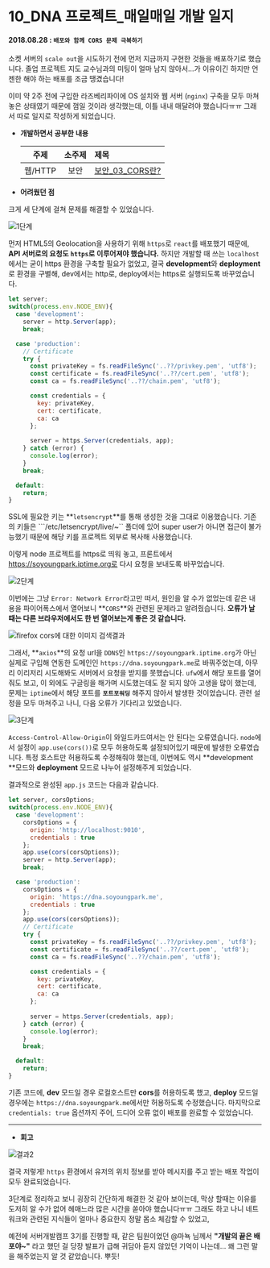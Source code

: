 # 10_DNA 프로젝트_매일매일 개발 일지

#### 2018.08.28 : ```배포와 함께 CORS 문제 극복하기```

소켓 서버의 ```scale out```을 시도하기 전에 먼저 지금까지 구현한 것들을 배포하기로 했습니다. 졸업 프로젝트 지도 교수님과의 미팅이 얼마 남지 않아서...가 이유이긴 하지만 언젠한 해야 하는 배포를 조금 땡겼습니다!

이미 약 2주 전에 구입한 라즈베리파이에 OS 설치와 웹 서버 (```nginx```) 구축을 모두 마쳐 놓은 상태였기 때문에 껌일 것이라 생각했는데, 이틀 내내 매달려야 했습니다ㅠㅠ 그래서 따로 일지로 작성하게 되었습니다.



- **개발하면서 공부한 내용**

  |  주제   | 소주제 | 제목                  |
  | :-----: | :----: | :-------------------- |
  | 웹/HTTP |  보안  | [보안\_03\_CORS란?]() |



- **어려웠던 점**

크게 세 단계에 걸쳐 문제를 해결할 수 있었습니다.

![1단계](https://blogfiles.pstatic.net/MjAxODA4MjlfMjM5/MDAxNTM1NTMzODY0Mzg1.a0TWTqTYXzQZwsyJCTU1I81G4nLp4yXFyundFg7Ro3gg.Bv-YsOyb0Uf2Zff25q1JtO4sLZrCjQBtjQ8_SXFf0U8g.PNG.3457soso/%EC%8A%A4%ED%81%AC%EB%A6%B0%EC%83%B7%2C_2018-08-29_11-17-50.png)

먼저 HTML5의 Geolocation을 사용하기 위해 ```https```로 ```react```를 배포했기 때문에, **API 서버로의 요청도 ```https```로 이루어져야 했습니다.** 하지만 개발할 때 쓰는 ```localhost```에서는 굳이 https 환경을 구축할 필요가 없었고, 결국 **development**와 **deployment**로 환경을 구별해, dev에서는 http로, deploy에서는 https로 실행되도록 바꾸었습니다.

```javascript
let server;
switch(process.env.NODE_ENV){
  case 'development':    
    server = http.Server(app);    
    break;

  case 'production':
    // Certificate
    try {
      const privateKey = fs.readFileSync('..??/privkey.pem', 'utf8');
      const certificate = fs.readFileSync('..??/cert.pem', 'utf8');
      const ca = fs.readFileSync('..??/chain.pem', 'utf8');

      const credentials = {
        key: privateKey,
        cert: certificate,
        ca: ca
      };
      
      server = https.Server(credentials, app);
    } catch (error) {
      console.log(error);
    }
    break;

  default:
    return;
}
```

SSL에 필요한 키는 **```letsencrypt```**를 통해 생성한 것을 그대로 이용했습니다. 기존의 키들은 ```/etc/letsencrypt/live/~`` 폴더에 있어 super user가 아니면 접근이 불가능했기 때문에 해당 키를 프로젝트 외부로 복사해 사용했습니다.

이렇게 node 프로젝트를 https로 띄워 놓고, 프론트에서 https://soyoungpark.iptime.org로 다시 요청을 보내도록 바꾸었습니다.



![2단계](https://blogfiles.pstatic.net/MjAxODA4MjlfNzkg/MDAxNTM1NTMzODY0OTYy.mxqiAIXE4igdf9K3IwB4LOAqWuCOeo6lAJfc0L_4n3Yg.6KxurbcTHlYWyKrb51FAfaunN6WY9rj4G8Uh-pimHWMg.PNG.3457soso/%EC%8A%A4%ED%81%AC%EB%A6%B0%EC%83%B7%2C_2018-08-29_12-38-54.png)

이번에는 그냥 ```Error: Network Error```라고만 떠서, 원인을 알 수가 없었는데 같은 내용을 파이어폭스에서 열어보니 **```CORS```**와 관련된 문제라고 알려줬습니다. **오류가 날 때는 다른 브라우저에서도 한 번 열어보는게 좋은 것 같습니다.**

![firefox cors에 대한 이미지 검색결과](https://mdn.mozillademos.org/files/16050/cors-error2.png)

그래서, **```axios```**의 요청 url을 ```DDNS```인 ```https://soyoungpark.iptime.org```가 아닌 실제로 구입해 연동한 도메인인 ```https://dna.soyoungpark.me```로 바꿔주었는데, 아무리 이리저리 시도해봐도 서버에서 요청을 받지를 못했습니다. ```ufw```에서 해당 포트를 열어줘도 보고, 이 외에도 구글링을 해가며 시도했는데도 잘 되지 않아 고생을 많이 했는데, 문제는 ```iptime```에서 해당 포트를 **```포트포워딩```** 해주지 않아서 발생한 것이었습니다. 관련 설정을 모두 마쳐주고 나니, 다음 오류가 기다리고 있었습니다.



![3단계](https://blogfiles.pstatic.net/MjAxODA4MjlfODgg/MDAxNTM1NTMzODY1NzA5.NFUdNG-fOO1hGwjHJt0UTyyzrxDUa_VEUYYIx-ljKLwg.qDQVYRA86eQpMGUU0g5c_to2lYZN3WVHmGjPy_q6CQAg.PNG.3457soso/%EC%8A%A4%ED%81%AC%EB%A6%B0%EC%83%B7%2C_2018-08-29_16-08-55.png)

```Access-Control-Allow-Origin```이 와일드카드여서는 안 된다는 오류였습니다. ```node```에서 설정이 ```app.use(cors())```로 모두 허용하도록 설정되어있기 때문에 발생한 오류였습니다. 특정 호스트만 허용하도록 수정해줘야 했는데, 이번에도 역시 **development **모드와 **deployment** 모드로 나누어 설정해주게 되었습니다.

결과적으로 완성된 ```app.js``` 코드는 다음과 같습니다.

```javascript
let server, corsOptions;
switch(process.env.NODE_ENV){
  case 'development':    
    corsOptions = {
      origin: 'http://localhost:9010',
      credentials : true
    };
    app.use(cors(corsOptions));
    server = http.Server(app);    
    break;

  case 'production':
    corsOptions = {
      origin: 'https://dna.soyoungpark.me',
      credentials : true
    };
    app.use(cors(corsOptions));
    // Certificate
    try {
      const privateKey = fs.readFileSync('..??/privkey.pem', 'utf8');
      const certificate = fs.readFileSync('..??/cert.pem', 'utf8');
      const ca = fs.readFileSync('..??/chain.pem', 'utf8');

      const credentials = {
        key: privateKey,
        cert: certificate,
        ca: ca
      };
      
      server = https.Server(credentials, app);
    } catch (error) {
      console.log(error);
    }
    break;

  default:
    return;
}
```

기존 코드에, **dev** 모드일 경우 로컬호스트만 **cors**를 허용하도록 했고, **deploy** 모드일 경우에는 ```https://dna.soyoungpark.me```에서만 허용하도록 수정했습니다. 마지막으로 ```credentials: true``` 옵션까지 주어, 드디어 오류 없이 배포를 완료할 수 있었습니다.



____

- **회고**

![결과2](https://blogfiles.pstatic.net/MjAxODA4MjlfMjEz/MDAxNTM1NTM3NzMwMDA2.BSNfx-YaiWY6PSePQqL6HPw3fGsJfRhnD4BHbViaUigg.sIdRpz_ocuSnjJ4j2WiPhCRX4q-i27dYSXRwhLZ3OZ8g.PNG.3457soso/%EC%8A%A4%ED%81%AC%EB%A6%B0%EC%83%B7%2C_2018-08-29_19-13-28.png)

결국 저렇게! ```https``` 환경에서 유저의 위치 정보를 받아 메시지를 주고 받는 배포 작업이 모두 완료되었습니다. 

3단계로 정리하고 보니 굉장히 간단하게 해결한 것 같아 보이는데, 막상 할때는 이유를 도저히 알 수가 없어 헤매느라 많은 시간을 쏟아야 했습니다ㅠㅠ 그래도 하고 나니 네트워크와 관련된 지식들이 얼마나 중요한지 정말 몸소 체감할 수 있었고,

예전에 서버개발캠프 3기를 진행할 때, 같은 팀원이었던 @마뇩 님께서 **"개발의 끝은 배포야~"** 라고 했던 걸 당장 발표가 급해 귀담아 듣지 않았던 기억이 나는데... 왜 그런 말을 해주었는지 알 것 같았습니다.  뿌듯!